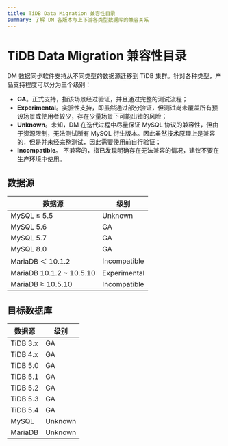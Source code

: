 ```yaml
---
title: TiDB Data Migration 兼容性目录
summary: 了解 DM 各版本与上下游各类型数据库的兼容关系
---
```


# TiDB Data Migration 兼容性目录

DM 数据同步软件支持从不同类型的数据源迁移到 TiDB 集群。针对各种类型，产品支持程度可以分为三个级别：

- **GA**。正式支持，指该场景经过验证，并且通过完整的测试流程；
- **Experimental**。实验性支持，即虽然通过部分验证，但测试尚未覆盖所有预设场景或使用者较少，存在少量场景下可能出错的风险；
- **Unknown**。未知，DM 在迭代过程中尽量保证 MySQL 协议的兼容性，但由于资源限制，无法测试所有 MySQL 衍生版本。因此虽然技术原理上是兼容的，但是并未经完整测试，因此需要使用前自行验证；
- **Incompatible**。 不兼容的，指已发现明确存在无法兼容的情况，建议不要在生产环境中使用。

## 数据源

|数据源|级别|
|-|-|
|MySQL ≤ 5.5|Unknown|
|MySQL 5.6|GA|
|MySQL 5.7|GA|
|MySQL 8.0|GA|
|MariaDB ＜ 10.1.2|Incompatible|
|MariaDB 10.1.2 ~ 10.5.10|Experimental|
|MariaDB ≥ 10.5.10|Incompatible|

## 目标数据库

|数据源|级别|
|-|-|
|TiDB 3.x|GA|
|TiDB 4.x|GA|
|TiDB 5.0|GA|
|TiDB 5.1|GA|
|TiDB 5.2|GA|
|TiDB 5.3|GA|
|TiDB 5.4|GA|
|MySQL|Unknown|
|MariaDB|Unknown|
